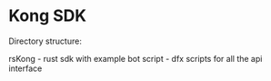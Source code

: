 # Kong SDK

Directory structure:

rsKong - rust sdk with example bot
script - dfx scripts for all the api interface

